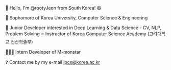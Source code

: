 👋 Hello, I'm @rootyJeon from South Korea! 😆

🏫 Sophomore of Korea University, Computer Science & Engineering

🌱 Junior Developer interested in Deep Learning & Data Science - CV, NLP, Problem Solving ⭐️ Instructor of Korea Computer Science Academy (고려대학교 전산학술부)

🧑🏻‍💻 Intern Developer of M-monstar

❓ Contact me by my e-mail ipcs@korea.ac.kr
